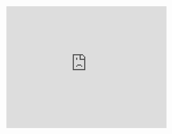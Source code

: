 <iframe width="420" height="320" src="https://www.youtube.com/embed/KbbbOCay38A" frameborder="0" allowfullscreen></iframe>

